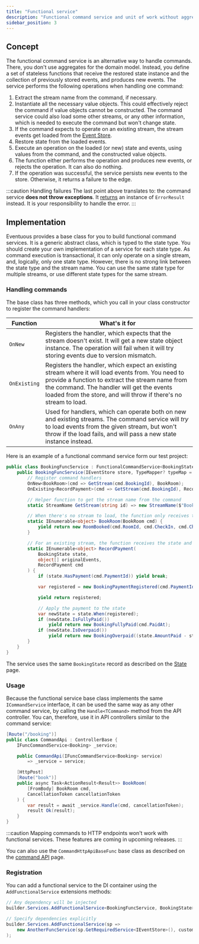 ```yaml
---
title: "Functional service"
description: "Functional command service and unit of work without aggregates"
sidebar_position: 3
---
```


## Concept

The functional command service is an alternative way to handle commands. There, you don't use aggregates for the domain model. Instead, you define a set of stateless functions that receive the restored state instance and the collection of previously stored events, and produces new events. The service performs the following operations when handling one command:
1. Extract the stream name from the command, if necessary.
2. Instantiate all the necessary value objects. This could effectively reject the command if value objects cannot be constructed. The command service could also load some other streams, or any other information, which is needed to execute the command but won't change state.
3. If the command expects to operate on an existing stream, the stream events get loaded from the [Event Store](../persistence/event-store).
4. Restore state from the loaded events.
5. Execute an operation on the loaded (or new) state and events, using values from the command, and the constructed value objects.
6. The function either performs the operation and produces new events, or rejects the operation. It can also do nothing.
7. If the operation was successful, the service persists new events to the store. Otherwise, it returns a failure to the edge.

:::caution Handling failures
The last point above translates to: the command service **does not throw exceptions**. It [returns](./app-service.md#result) an instance of `ErrorResult` instead. It is your responsibility to handle the error.
:::

## Implementation

Eventuous provides a base class for you to build functional command services. It is a generic abstract class, which is typed to the state type. You should create your own implementation of a service for each state type. As command execution is transactional, it can only operate on a single stream, and, logically, only one state type. However, there is no strong link between the state type and the stream name. You can use the same state type for multiple streams, or use different state types for the same stream.

### Handling commands

The base class has three methods, which you call in your class constructor to register the command handlers:

| Function     | What's it for                                                                                                                                                                                                                                                          |
|--------------|------------------------------------------------------------------------------------------------------------------------------------------------------------------------------------------------------------------------------------------------------------------------|
| `OnNew`      | Registers the handler, which expects that the stream doesn't exist. It will get a new state object instance. The operation will fail when it will try storing events due to version mismatch.                                                                          |
| `OnExisting` | Registers the handler, which expect an existing stream where it will load events from. You need to provide a function to extract the stream name from the command. The handler will get the events loaded from the store, and will throw if there's no stream to load. |
| `OnAny`      | Used for handlers, which can operate both on new and existing streams. The command service will _try_ to load events from the given stream, but won't throw if the load fails, and will pass a new state instance instead.                                             |

Here is an example of a functional command service form our test project:

```csharp title="BookingFuncService.cs"
public class BookingFuncService : FunctionalCommandService<BookingState> {
    public BookingFuncService(IEventStore store, TypeMapper? typeMap = null) : base(store, typeMap) {
        // Register command handlers
        OnNew<BookRoom>(cmd => GetStream(cmd.BookingId), BookRoom);
        OnExisting<RecordPayment>(cmd => GetStream(cmd.BookingId), RecordPayment);

        // Helper function to get the stream name from the command
        static StreamName GetStream(string id) => new StreamName($"Booking-{id}");

        // When there's no stream to load, the function only receives the command
        static IEnumerable<object> BookRoom(BookRoom cmd) {
            yield return new RoomBooked(cmd.RoomId, cmd.CheckIn, cmd.CheckOut, cmd.Price);
        }

        // For an existing stream, the function receives the state and the events
        static IEnumerable<object> RecordPayment(
            BookingState state, 
            object[] originalEvents, 
            RecordPayment cmd
        ) {
            if (state.HasPayment(cmd.PaymentId)) yield break;

            var registered = new BookingPaymentRegistered(cmd.PaymentId, cmd.Amount.Amount);

            yield return registered;

            // Apply the payment to the state
            var newState = state.When(registered);
            if (newState.IsFullyPaid()) 
                yield return new BookingFullyPaid(cmd.PaidAt);
            if (newState.IsOverpaid()) 
                yield return new BookingOverpaid((state.AmountPaid - state.Price).Amount);
        }
    }
}
```

The service uses the same `BookingState` record as described on the [State](../domain/state) page.

### Usage

Because the functional service base class implements the same `ICommandService` interface, it can be used the same way as any other command service, by calling the `Handle<TCommand>` method from the API controller. You can, therefore, use it in API controllers similar to the command service:

```csharp title="Api/Bookings.cs"
[Route("/booking")]
public class CommandApi : ControllerBase {
    IFuncCommandService<Booking> _service;

    public CommandApi(IFuncCommandService<Booking> service) 
        => _service = service;

    [HttpPost]
    [Route("book")]
    public async Task<ActionResult<Result>> BookRoom(
        [FromBody] BookRoom cmd, 
        CancellationToken cancellationToken
    ) {
        var result = await _service.Handle(cmd, cancellationToken);
        result Ok(result);
    }
}
```

:::caution
Mapping commands to HTTP endpoints won't work with functional services. These features are coming in upcoming releases.
:::

You can also use the `CommandHttpApiBaseFunc` base class as described on the [command API](./command-api.md) page.

### Registration

You can add a functional service to the DI container using the `AddFunctionalService` extensions methods:

```csharp title="Program.cs"
// Any dependency will be injected
builder.Services.AddFunctionalService<BookingFuncService, BookingState>();

// Specify dependencies explicitly
builder.Services.AddFunctionalService(sp => 
    new AnotherFuncService(sp.GetRequiredService<IEventStore>(), customTypeMap)
);
```